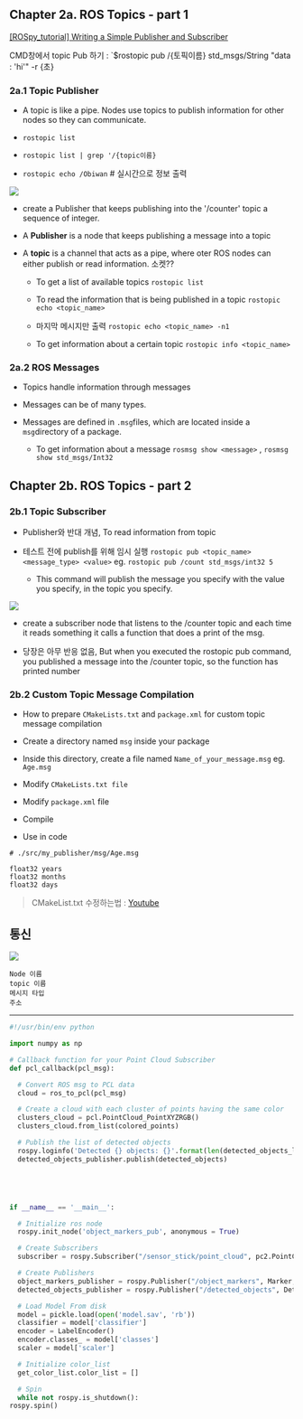 ## Chapter 2a. ROS Topics - part 1

[\[ROSpy\_tutorial\] Writing a Simple Publisher and Subscriber](http://wiki.ros.org/rospy_tutorials/Tutorials/WritingPublisherSubscriber)

CMD창에서 topic Pub 하기 : `$rostopic pub /{토픽이름} std_msgs/String "data : 'hi'" -r {초}

### 2a.1 Topic Publisher

* A topic is like a pipe. Nodes use topics to publish information for other nodes so they can communicate.

* `rostopic list`

* `rostopic list | grep '/{topic이름}` 
* `rostopic echo /Obiwan` \# 실시간으로 정보 출력 

![](https://i.imgur.com/Dln3vPe.png)

* create a Publisher that keeps publishing into the '/counter' topic a sequence of integer.

* A **Publisher** is a node that keeps publishing a message into a topic

* A **topic** is a channel that acts as a pipe, where oter ROS nodes can either publish or read information. 소켓??

  * To get a list of available topics `rostopic list`

  * To read the information that is being published in a topic `rostopic echo <topic_name>`

  * 마지막 메시지만 출력 `rostopic echo <topic_name> -n1`
  * To get information about a certain topic `rostopic info <topic_name>`

### 2a.2 ROS Messages

* Topics handle information through messages

* Messages can be of many types.

* Messages are defined in `.msg`files, which are located inside a `msg`directory of a package.

  * To get information about a message `rosmsg show <message>` , `rosmsg show std_msgs/Int32`

## Chapter 2b. ROS Topics - part 2

### 2b.1 Topic Subscriber

* Publisher와 반대 개념, To read information from topic

* 테스트 전에 publish를 위해 임시 실행 `rostopic pub <topic_name> <message_type> <value>` eg. `rostopic pub /count std_msgs/int32 5`

  * This command will publish the message you specify with the value you specify, in the topic you specify. 

![](https://i.imgur.com/k7VWK0B.png)

* create a subscriber node that listens to the /counter topic and each time it reads something it calls a function that does a print of the msg.

* 당장은 아무 반응 없음, But when you executed the rostopic pub command, you published a message into the /counter topic, so the function has printed number

### 2b.2 Custom Topic Message Compilation

* How to prepare `CMakeLists.txt` and `package.xml` for custom topic message compilation

* Create a directory named `msg` inside your package

* Inside this directory, create a file named `Name_of_your_message.msg` eg. `Age.msg`
* Modify `CMakeLists.txt file`
* Modify `package.xml` file
* Compile 
* Use in code 

```
# ./src/my_publisher/msg/Age.msg

float32 years
float32 months
float32 days
```

> CMakeList.txt 수정하는법 : [Youtube](https://youtu.be/GxpS18INc9s?t=16m30s)

## 통신

![](https://i.imgur.com/ekIY1NU.png)

```
Node 이름 
topic 이름 
메시지 타입 
주소
```

---

```python
#!/usr/bin/env python

import numpy as np

# Callback function for your Point Cloud Subscriber
def pcl_callback(pcl_msg):

  # Convert ROS msg to PCL data
  cloud = ros_to_pcl(pcl_msg) 

  # Create a cloud with each cluster of points having the same color
  clusters_cloud = pcl.PointCloud_PointXYZRGB()
  clusters_cloud.from_list(colored_points)

  # Publish the list of detected objects
  rospy.loginfo('Detected {} objects: {}'.format(len(detected_objects_labels), detected_objects_labels))
  detected_objects_publisher.publish(detected_objects)





if __name__ == '__main__':

  # Initialize ros node
  rospy.init_node('object_markers_pub', anonymous = True)

  # Create Subscribers
  subscriber = rospy.Subscriber("/sensor_stick/point_cloud", pc2.PointCloud2, pcl_callback, queue_size = 1)

  # Create Publishers
  object_markers_publisher = rospy.Publisher("/object_markers", Marker, queue_size = 1)
  detected_objects_publisher = rospy.Publisher("/detected_objects", DetectedObjectsArray, queue_size = 1)

  # Load Model From disk
  model = pickle.load(open('model.sav', 'rb'))
  classifier = model['classifier']
  encoder = LabelEncoder()
  encoder.classes_ = model['classes']
  scaler = model['scaler']

  # Initialize color_list
  get_color_list.color_list = []

  # Spin 
  while not rospy.is_shutdown():
rospy.spin()
```



